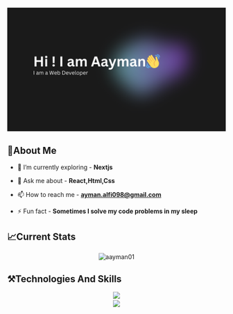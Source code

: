 ![logo](https://github.com/aayman01/aayman01/blob/main/banner.png)
## 📌About Me
- 🌱 I’m currently exploring - **Nextjs**

- 💬 Ask me about - **React,Html,Css**

- 📫 How to reach me - **ayman.alfi098@gmail.com**

- ⚡ Fun fact - **Sometimes I solve my code problems in my sleep**
## 📈Current Stats
<p align="center"><img align="center" href="https://git.io/streak-stats"><img src="https://streak-stats.demolab.com?user=aayman01&theme=tokyonight&card_width=600&card_height=250" alt="aayman01" /></p>

## ⚒️Technologies And Skills
<div align="center">
    <img src="https://skillicons.dev/icons?i=html,css,tailwind,react,javascript,nodejs,express,firebase,mongodb,nextjs" /><br>
    <img src="https://skillicons.dev/icons?i=vscode,github,figma,git" /><br>
</div>

